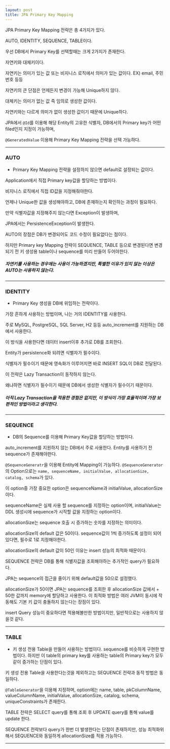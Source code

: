 ```yaml
---
layout: post
title: JPA Primary Key Mapping
---
```


JPA Primary Key Mapping 전략은 총 4가지가 있다.

AUTO, IDENTITY, SEQUENCE, TABLE이다.

우선 DB에서 Primary Key를 선택할때는 크게 2가지가 존재한다.

자연키와 대체키이다.

자연키는 의미가 있는 값 또는 비지니스 로직에서 의미가 있는 값이다.  EX) email, 주민번호 등등

자연키의 큰 단점은 언제든지 변경이 가능해 Unique하지 않다.

대체키는 의미가 없는 값 즉 임의로 생성한 값이다.

자연키와는 다르게 의미가 없이 생성한 값이기 때문에 Unique하다.

JPA에서 `@Id`를 이용해 해당 Entity의 고유한 식별자, DB에서의 Primary key가 어떤 filed인지 지정이 가능하며, 

`@GeneratedValue` 이용해 Primary Key Mapping 전략을 선택 가능하다.

---

### AUTO
- Primary Key Mapping 전략을 설정하지 않으면 default로 설정되는 값이다.

Application에서 직접 Primary key값을 할당하는 방법이다.

비지니스 로직에서 직접 ID값을 지정해줘야한다.

언제나 Unique한 값을 생성해야하고, DB에 존재하는지 확인하는 과정이 필요하다.

만약 식별자값을 지정해주지 않는다면 Exception이 발생하며,

JPA에서는 PersistenceException이 발생한다.

AUTO의 장점은 DB가 변경되어도 코드 수정이 필요없다는 점이다.

하지만 Primary key Mapping 전략이 SEQUENCE, TABLE 등으로 변경된다면 변경되기 전 키 생성용 table이나 sequence를 미리 만들어 두어야한다.

##### 자연키를 사용하는 경우에는 사용이 가능하겠지만, 특별한 이유가 있지 않는 이상은 AUTO는 사용하지 않는다.

---
### IDENTITY
- Primary Key 생성을 DB에 위임하는 전략이다.

가장 흔하게 사용하는 방법이며, 나는 거의 IDENTITY를 사용한다.

주로 MySQL, PostgreSQL, SQL Server, H2 등등 auto_increment를 지원하는 DB에서 사용한다.

이 방식을 사용한다면 데이터 insert이후 추가로 DB를 조회한다.

Entity가 persistence화 되려면 식별자가 필수이다.

식별자가 필수이기 때문에 영속화가 이루어지면 바로 INSERT SQL이 DB로 전달된다.

이 전략은 Lazy Transaction이 동작하지 않는다.

왜냐하면 식별자가 필수이기 때문에 DB에서 생성한 식별자가 필수이기 때문이다.

##### 아직 Lazy Transaction을 적용한 경험은 없지만, 이 방식이 가장 효율적이며 가장 보편적인 방법이라고 생각한다.

---

### SEQUENCE
- DB의 Sequence를 이용해 Primary Key값을 할당하는 방법이다.

auto_increment를 지원하지 않는 DB에서 주로 사용한다.
Entity를 사용하기 전 sequence가 존재해야한다.

`@SequenceGeneratr`을 이용해 Entity에 Mapping이 가능하다.
`@SequenceGenerator`의 Option으로는 `name, sequenceName, initialValue, allocationSize, catalog, schema`가 있다.

이 option중 가장 중요한 option은 sequenceName과 initialValue, allocationSize이다.

sequenceName은 실제 사용 할 sequence를 지정하는 option이며,
initialValue는 DDL 생성시에 sequence가 시작할 값을 지정하는 option이다.

allocationSize는 sequence 호출 시 증가하는 숫자를 지정하는 의미이다.

allocationSize의 default 값은 50이다. sequence값이 1씩 증가하도록 설정이 되어있다면,
필수로 1로 지정해야한다.

allocationSize의 default 값이 50인 이유는 insert 성능의 최적화 때문이다.

SEQUENCE 전략은 DB를 통해 식별자값을 조회해야하는 추가적인 query가 필요하다.

JPA는 sequence의 접근을 줄이기 위해 default값을 50으로 설정했다.

allocationSize가 50이면 JPA는 sequence를 조회한 후 allocationSize 값에서 + 50한 값까지 memory에 할당하고 사용한다. 이 최적화 방법은 여러 JVM이 동시에 작동해도 기본 키 값이 충돌하지 않는다는 장점이 있다.

insert Query 성능이 중요하다면 적용해볼만한 방법이지만, 일반적으로는 사용하지 않을것 같다.

---

### TABLE
- 키 생성 전용 Table을 만들어 사용하는 방법이다. sequence를 비슷하게 구현한 방법이다. 하지만 이 table의 primary key를 사용하는 table의 Primary key가 모두 같이 증가하는 단점이 있다.

키 생성 전용 Table을 사용한다는것을 제외하고는 SEQUENCE 전략과 동작 방법은 동일하다.

`@TableGenerator`을 이용해 지정하며, option에는 name, table, pkColumnName, valueColumnName, initialValue, allocationSize, catalog, schema, uniqueConstraints가 존재한다.

TABLE 전략은 SELECT query를 통해 조회 후 UPDATE query를 통해 value를 update 한다.

SEQUENCE 전략보다 query가 한번 더 발생한다는 단점이 존재하지만, 성능 최적화위해서 SEQUENCE와 동일하게 allocationSize를 적용 가능하다.

---